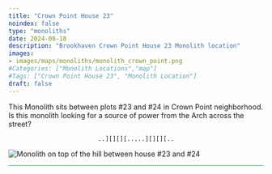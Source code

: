 ```yaml
---
title: "Crown Point House 23"
noindex: false
type: "monoliths"
date: 2024-08-18
description: "Brookhaven Crown Point House 23 Monolith location"
images:
- images/maps/monoliths/monolith_crown_point.png
#Categories: ["Monolith Locations","map"]
#Tags: ["Crown Point House 23", "Monolith Location"]
draft: false
--- 
```


This Monolith sits between plots #23 and #24 in Crown Point neighborhood. Is this monolith looking for a source of power from the Arch across the street?

<center><span class="copy-to-clipboard" style="align: center"><code class="copy-to-clipboard-code" data-code="..][][][.....][][][..">..][][][.....][][][..</code></span></center>

![Monolith on top of the hill between house #23 and #24](/images/maps/monoliths/monolith_crown_point.png?width400px)

<hr style="background-color: #28b44c" size=8>

<!-- ## Related Items

### Map

- [Point of Interest](/map/poi/agency-bunker/) -->